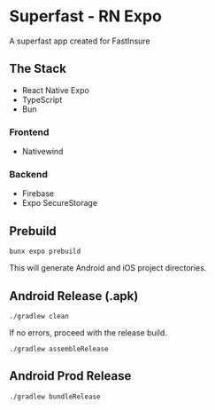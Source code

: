 # Superfast - RN Expo

A superfast app created for FastInsure

## The Stack

- React Native Expo
- TypeScript
- Bun

### Frontend

- Nativewind

### Backend

- Firebase
- Expo SecureStorage

## Prebuild

`bunx expo prebuild`

This will generate Android and iOS project directories.

## Android Release (.apk)

`./gradlew clean`

If no errors, proceed with the release build.

`./gradlew assembleRelease`

## Android Prod Release

`./gradlew bundleRelease`


